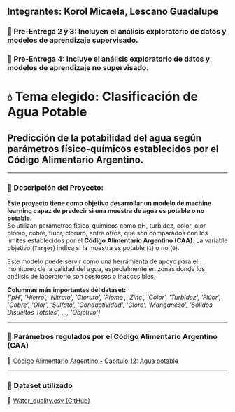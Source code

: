 ## Integrantes: Korol Micaela, Lescano Guadalupe
### 🚰 Pre-Entrega 2 y 3: Incluyen el análisis exploratorio de datos y modelos de aprendizaje supervisado.
### 🚰 Pre-Entrega 4:  Incluye el análisis exploratorio de datos y modelos de aprendizaje no supervisado.

# 💧 Tema elegido: Clasificación de Agua Potable
## Predicción de la potabilidad del agua según parámetros físico-químicos establecidos por el Código Alimentario Argentino.
---

### 🧾 Descripción del Proyecto:

**Este proyecto tiene como objetivo desarrollar un modelo de machine learning capaz de predecir si una muestra de agua es potable o no potable.**  
Se utilizan parámetros físico-químicos como pH, turbidez, color, olor, plomo, cobre, flúor, cloruro, entre otros, que son comparados con los límites establecidos por el **Código Alimentario Argentino (CAA)**. La variable objetivo (`Target`) indica si la muestra es potable (`1`) o no (`0`).

Este modelo puede servir como una herramienta de apoyo para el monitoreo de la calidad del agua, especialmente en zonas donde los análisis de laboratorio son costosos o inaccesibles.

**Columnas más importantes del dataset:**  
*['pH', 'Hierro', 'Nitrato', 'Cloruro', 'Plomo', 'Zinc', 'Color', 'Turbidez', 'Flúor', 'Cobre', 'Olor', 'Sulfato', 'Conductividad', 'Cloro', 'Manganeso', 'Sólidos Disueltos Totales', ..., 'Objetivo']*

---

### 🧪 Parámetros regulados por el Código Alimentario Argentino (CAA)  
🔗 [Código Alimentario Argentino - Capítulo 12: Agua potable](https://alimentosargentinos.magyp.gob.ar/contenido/marco/CAA/Capitulo_12.php)

---

### 🚰 Dataset utilizado  
🔗 [Water_quality.csv (GitHub)](https://media.githubusercontent.com/media/micaelakorol21/dataset_water_quality/refs/heads/main/Water_quality.csv)


